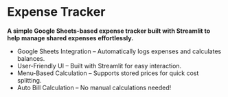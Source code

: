 # Expense Tracker
**A simple Google Sheets-based expense tracker built with Streamlit to help manage shared expenses effortlessly.**
-  Google Sheets Integration – Automatically logs expenses and calculates balances.
-  User-Friendly UI – Built with Streamlit for easy interaction.
-  Menu-Based Calculation – Supports stored prices for quick cost splitting.
-  Auto Bill Calculation – No manual calculations needed!
